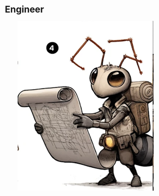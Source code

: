 # Engineer

<figure><img src="../../.gitbook/assets/image (2).png" alt=""><figcaption></figcaption></figure>
